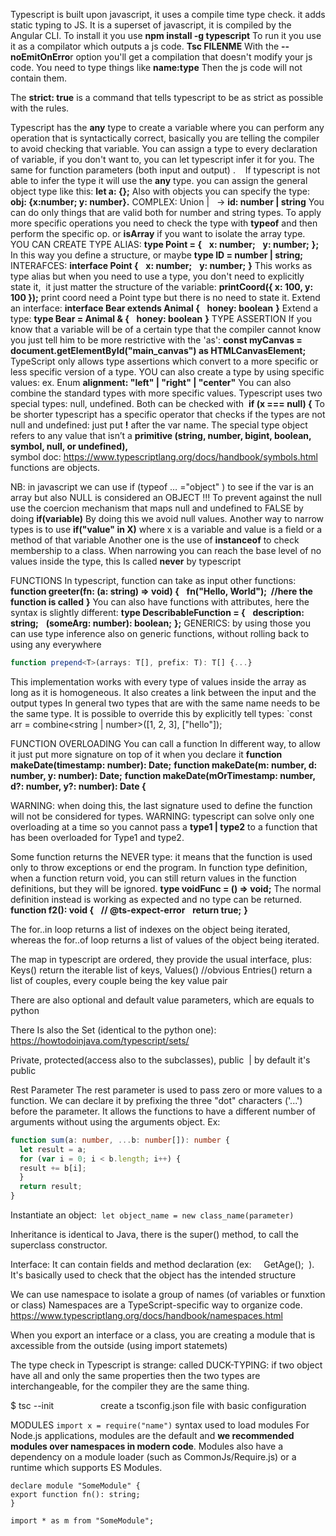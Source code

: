 Typescript is built upon javascript, it uses a compile time type check.
it adds static typing to JS.
It is a superset of javascript, it is compiled by the Angular CLI.
To install it you use **npm install -g typescript**
To run it you use it as a compilator which outputs a js code. **Tsc FILENME**
With the **--noEmitOnErro**r option you'll get a compilation that doesn't modify your js code.
You need to type things like **name:type**
Then the js code will not contain them.

The **strict: true** is a command that tells typescript to be as strict as possible with the rules.

Typescript has the **any** type to create a variable where you can perform any operation that is syntactically correct,
basically you are telling the compiler to avoid checking that variable.
You can assign a type to every declaration of variable, if you don't want to, you can let typescript infer it for you.
The same for function parameters (both input and output) .   
If typescript is not able to infer the type it will use the **any** type.
you can assign the general object type like this: **let a: {};**
Also with objects you can specify the type: **obj: {x:number; y: number}.**
COMPLEX:
Union |   -> **id: number | string**
You can do only things that are valid both for number and string types.
To apply more specific operations you need to check the type with **typeof** and then perform the specific op.
or **isArray** if you want to isolate the array type.
YOU CAN CREATE TYPE ALIAS:
**type Point = {**
  **x: number;**
  **y: number;**
**};**
In this way you define a structure, or maybe **type ID = number | string;**
INTERAFCES:
**interface Point {**
  **x: number;**
  **y: number;**
**}**
This works as type alias but when you need to use a type, you don't need to explicitly state it,
 it just matter the structure of the variable: **printCoord({ x: 100, y: 100 });** print coord need a Point type but there is no need to state it.
Extend an interface:
**interface Bear extends Animal {**
  **honey: boolean**
**}**
Extend a type:
**type Bear = Animal & {**
  **honey: boolean**
**}**
TYPE ASSERTION
If you know that a variable will be of a certain type that the compiler cannot know you just tell him to be more restrictive with the 'as':
**const myCanvas = document.getElementById("main\_canvas") as HTMLCanvasElement;**
TypeScript only allows type assertions which convert to a more specific or less specific version of a type.
YOU can also create a type by using specific values: ex. Enum **alignment: "left" | "right" | "center"**
You can also combine the standard types with more specific values.
Typescript uses two special types: null, undefined.
Both can be checked with  **if (x === null) {**
To be shorter typescript has a specific operator that checks if the types are not null and undefined: just put **!** after the var name.
The special type object refers to any value that isn’t a **primitive (string, number, bigint, boolean, symbol, null, or undefined),**   
symbol doc: https://www.typescriptlang.org/docs/handbook/symbols.html
functions are objects.

NB: in javascript we can use if (typeof … ="object" ) to see if the var is an array but also NULL is considered an OBJECT !!!
To prevent against the null use the coercion mechanism that maps null and undefined to FALSE by doing **if(variable)**
By doing this we avoid null values.
Another way to narrow types is to use **if("value" in X)** where x is a variable and value is a field or a method of that variable
Another one is the use of **instanceof** to check membership to a class.
When narrowing you can reach the base level of no values inside the type, this Is called **never** by typescript

FUNCTIONS
In typescript, function can take as input other functions:
**function greeter(fn: (a: string) => void) {**
  **fn("Hello, World");  //here the function is called**
**}**
You can also have functions with attributes, here the syntax is slightly different:
**type DescribableFunction = {**
  **description: string;**
  **(someArg: number): boolean;**
**};**
GENERICS:
by using those you can use type inference also on generic functions, without rolling back to using any everywhere
```typescript
function prepend<T>(arrays: T[], prefix: T): T[] {...}
```

This implementation works with every type of values inside the array as long as it is homogeneous.
It also creates a link between the input and the output types
In general two types that are with the same name needs to be the same type. It is possible to override this by explicitly tell types:
`const arr = combine<string | number>(\[1, 2, 3\], \["hello"\]);

FUNCTION OVERLOADING
You can call a function In different way, to allow it just put more signature on top of it when you declare it
**function makeDate(timestamp: number): Date;**
**function makeDate(m: number, d: number, y: number): Date;**
**function makeDate(mOrTimestamp: number, d?: number, y?: number): Date {**

WARNING: when doing this, the last signature used to define the function will not be considered for types.
WARNING: typescript can solve only one overloading at a time so you cannot pass a **type1 | type2** to a function that has been overloaded for
Type1 and type2.

Some function returns the NEVER type: it means that the function is used only to throw exceptions or end the program.
In function type definition, when a function return void, you can still return values in the function definitions, but they will be ignored.
**type voidFunc = () => void;**
The normal definition instead is working as expected and no type can be returned.
**function f2(): void {**
  **// @ts-expect-error**
  **return true;**
**}**

The for..in loop returns a list of indexes on the object being iterated, whereas the for..of loop returns a list of values of the object being iterated.

The map in typescript are ordered, they provide the usual interface, plus:
Keys() return the iterable list of keys,
Values() //obvious
Entries() return a list of couples, every couple being the key value pair

There are also optional and default value parameters, which are equals to python

There Is also the Set (identical to the python one): https://howtodoinjava.com/typescript/sets/

Private, protected(access also to the subclasses), public  | by default it's public

Rest Parameter
The rest parameter is used to pass zero or more values to a function. We can declare it by prefixing the three "dot" characters ('...') before the parameter. It allows the functions to have a different number of arguments without using the arguments object.
Ex:
```typescript
function sum(a: number, ...b: number[]): number { 
  let result = a; 
  for (var i = 0; i < b.length; i++) { 
  result += b[i]; 
  } 
  return result; 
} 
```

Instantiate an object:  `let object_name = new class_name(parameter) `

Inheritance is identical to Java, there is the super() method, to call the superclass constructor.

Interface:
It can contain fields and method declaration (ex:     GetAge();  ). It's basically used to check that the object has the intended structure

We can use namespace to isolate a group of names (of variables or funxtion or class)
Namespaces are a TypeScript-specific way to organize code.
https://www.typescriptlang.org/docs/handbook/namespaces.html


When you export an interface or a class, you are creating a module that is axcessible from the outside (using import statemets)


The type check in Typescript is strange: called DUCK-TYPING: if two object have all and only the same properties then the two types are interchangeable, for the compiler they are the same thing.

$ tsc --init                   create a tsconfig.json file with basic configuration

MODULES
`import x = require("name")` syntax used to load modules
For Node.js applications, modules are the default and **we recommended modules over namespaces in modern code**.
Modules also have a dependency on a module loader (such as CommonJs/Require.js) or a runtime which supports ES Modules.
```
declare module "SomeModule" {
export function fn(): string;
}
```

```
import * as m from "SomeModule";
```
